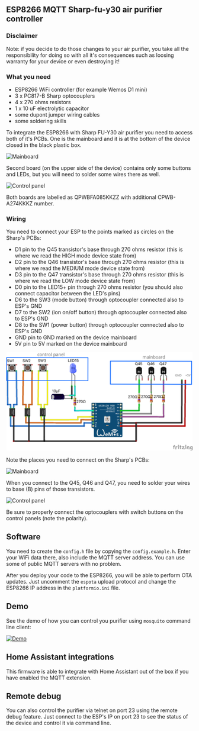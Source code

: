 ## ESP8266 MQTT Sharp-fu-y30 air purifier controller

### Disclaimer
Note: if you decide to do those changes to your air purifier, you take all the responsibility for doing so with all it's consequences such as loosing warranty for your device or even destroying it! 

### What you need
* ESP8266 WiFi controller (for example Wemos D1 mini)
* 3 x PC817-B Sharp optocouplers
* 4 x 270 ohms resistors
* 1 x 10 uF electrolytic capacitor
* some dupont jumper wiring cables
* some soldering skills

To integrate the ESP8266 with Sharp FU-Y30 air purifier you need to access both of it's PCBs. One is the mainboard and it is at the bottom of the device closed in the black plastic box. 

![Mainboard](./doc/sharp-fu-y30-mainboard-front.png)

Second board (on the upper side of the device) contains only some buttons and LEDs, but you will need to solder some wires there as well. 

![Control panel](./doc/sharp-fu-y30-control-panel-front.png)

Both boards are labelled as QPWBFA085KKZZ with additional CPWB-A274KKKZ number.

### Wiring
You need to connect your ESP to the points marked as circles on the Sharp's PCBs:
* D1 pin to the Q45 transistor's base through 270 ohms resistor (this is where we read the HIGH mode device state from)
* D2 pin to the Q46 transistor's base through 270 ohms resistor (this is where we read the MEDIUM mode device state from)
* D3 pin to the Q47 transistor's base through 270 ohms resistor (this is where we read the LOW mode device state from)
* D0 pin to the LED15+ pin through 270 ohms resistor (you should also connect capacitor between the LED's pins)
* D6 to the SW3 (mode button) through optocoupler connected also to ESP's GND
* D7 to the SW2 (ion on/off button) through optocoupler connected also to ESP's GND
* D8 to the SW1 (power button) through optocoupler connected also to ESP's GND
* GND pin to GND marked on the device mainboard
* 5V pin to 5V marked on the device mainboard

![The wiring](./doc/sharp-fu-y30-esp8266-wiring.png)

Note the places you need to connect on the Sharp's PCBs:

![Mainboard](./doc/sharp-fu-y30-mainboard.png)

When you connect to the Q45, Q46 and Q47, you need to solder your wires to base (B) pins of those transistors.

![Control panel](./doc/sharp-fu-y30-control-panel.png)

Be sure to properly connect the optocouplers with switch buttons on the control panels (note the polarity).

## Software
You need to create the `config.h` file by copying the `config.example.h`. Enter your WiFi data there, also include the MQTT server address. You can use some of public MQTT servers with no problem.

After you deploy your code to the ESP8266, you will be able to perform OTA updates. Just uncomment the `espota` upload protocol and change the ESP8266 IP address in the `platformio.ini` file.

## Demo
See the demo of how you can control you purifier using `mosquito` command line client:

[![Demo](https://img.youtube.com/vi/q9jJ4eS9DLY/0.jpg)](https://www.youtube.com/watch?v=q9jJ4eS9DLY)

## Home Assistant integrations
This firmware is able to integrate with Home Assistant out of the box if you have enabled the MQTT extension.

## Remote debug
You can also control the purifier via telnet on port 23 using the remote debug feature. Just connect to the ESP's IP on port 23 to see the status of the device and control it via command line.

